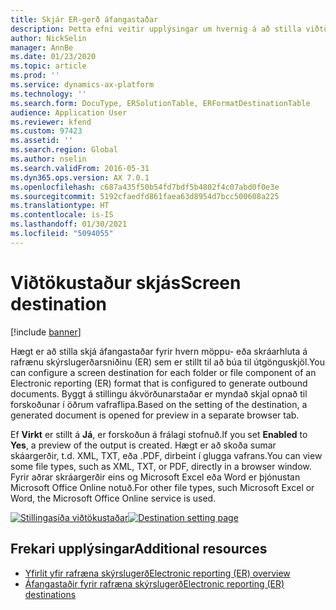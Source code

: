 ```yaml
---
title: Skjár ER-gerð áfangastaðar
description: Þetta efni veitir upplýsingar um hvernig á að stilla viðtökuskjá fyrir hvern möppu- eða skráarhluta rafræns skýrslugerðarsniðs.
author: NickSelin
manager: AnnBe
ms.date: 01/23/2020
ms.topic: article
ms.prod: ''
ms.service: dynamics-ax-platform
ms.technology: ''
ms.search.form: DocuType, ERSolutionTable, ERFormatDestinationTable
audience: Application User
ms.reviewer: kfend
ms.custom: 97423
ms.assetid: ''
ms.search.region: Global
ms.author: nselin
ms.search.validFrom: 2016-05-31
ms.dyn365.ops.version: AX 7.0.1
ms.openlocfilehash: c687a435f50b54fd7bdf5b4802f4c07abd0f0e3e
ms.sourcegitcommit: 5192cfaedfd861faea63d8954d7bcc500608a225
ms.translationtype: HT
ms.contentlocale: is-IS
ms.lasthandoff: 01/30/2021
ms.locfileid: "5094055"
---
```

# <a name="screen-destination"></a><span data-ttu-id="00fd0-103">Viðtökustaður skjás</span><span class="sxs-lookup"><span data-stu-id="00fd0-103">Screen destination</span></span>

[!include [banner](../includes/banner.md)]

<span data-ttu-id="00fd0-104">Hægt er að stilla skjá áfangastaðar fyrir hvern möppu- eða skráarhluta á rafrænu skýrslugerðarsniðinu (ER) sem er stillt til að búa til útgönguskjöl.</span><span class="sxs-lookup"><span data-stu-id="00fd0-104">You can configure a screen destination for each folder or file component of an Electronic reporting (ER) format that is configured to generate outbound documents.</span></span> <span data-ttu-id="00fd0-105">Byggt á stillingu ákvörðunarstaðar er myndað skjal opnað til forskoðunar í öðrum vafraflipa.</span><span class="sxs-lookup"><span data-stu-id="00fd0-105">Based on the setting of the destination, a generated document is opened for preview in a separate browser tab.</span></span>

<span data-ttu-id="00fd0-106">Ef **Virkt** er stillt á **Já**, er forskoðun á frálagi stofnuð.</span><span class="sxs-lookup"><span data-stu-id="00fd0-106">If you set **Enabled** to **Yes**, a preview of the output is created.</span></span> <span data-ttu-id="00fd0-107">Hægt er að skoða sumar skáargerðir, t.d. XML, TXT, eða .PDF, dirbeint í glugga vafrans.</span><span class="sxs-lookup"><span data-stu-id="00fd0-107">You can view some file types, such as XML, TXT, or PDF, directly in a browser window.</span></span> <span data-ttu-id="00fd0-108">Fyrir aðrar skráargerðir eins og Microsoft Excel eða Word er þjónustan Microsoft Office Online notuð.</span><span class="sxs-lookup"><span data-stu-id="00fd0-108">For other file types, such Microsoft Excel or Word, the Microsoft Office Online service is used.</span></span>

<span data-ttu-id="00fd0-109">[![Stillingasíða viðtökustaðar](./media/ER_Destinations-EnableScreenDestination.png)](./media/ER_Destinations-EnableScreenDestination.png)</span><span class="sxs-lookup"><span data-stu-id="00fd0-109">[![Destination setting page](./media/ER_Destinations-EnableScreenDestination.png)](./media/ER_Destinations-EnableScreenDestination.png)</span></span>

## <a name="additional-resources"></a><span data-ttu-id="00fd0-110">Frekari upplýsingar</span><span class="sxs-lookup"><span data-stu-id="00fd0-110">Additional resources</span></span>

- [<span data-ttu-id="00fd0-111">Yfirlit yfir rafræna skýrslugerð</span><span class="sxs-lookup"><span data-stu-id="00fd0-111">Electronic reporting (ER) overview</span></span>](general-electronic-reporting.md)
- [<span data-ttu-id="00fd0-112">Áfangastaðir fyrir rafræna skýrslugerð</span><span class="sxs-lookup"><span data-stu-id="00fd0-112">Electronic reporting (ER) destinations</span></span>](electronic-reporting-destinations.md)
